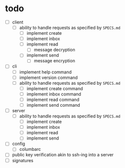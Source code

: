 # todo

- [ ] client
    - [ ] ability to handle requests as specified by `SPECS.md`
        - [ ] implement create
        - [ ] implement inbox
        - [ ] implement read
            - [ ] message decryption
        - [ ] implement send
            - [ ] message encryption
- [ ] cli
    - [ ] implement help command
    - [ ] implement version command
    - [ ] ability to handle requests as specified by `SPECS.md`
        - [ ] implement create command
        - [ ] implement inbox command
        - [ ] implement read command
        - [ ] implement send command
- [ ] server
    - [ ] ability to handle requests as specified by `SPECS.md`
        - [ ] implement create
        - [ ] implement inbox
        - [ ] implement read
        - [ ] implement send
- [ ] config
    - [ ] columbarc
- [ ] public key verification akin to ssh-ing into a server
- [ ] signatures
